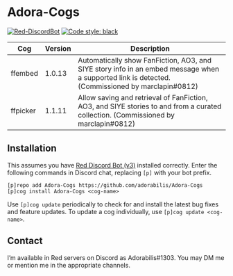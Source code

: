 # Adora-Cogs

[![Red-DiscordBot](https://img.shields.io/badge/Red--DiscordBot-V3-red.svg)](https://github.com/Cog-Creators/Red-DiscordBot) [![Code style: black](https://img.shields.io/badge/code%20style-black-000000.svg)](https://github.com/psf/black)

| Cog | Version | Description |
| --- | --- | --- |
| ffembed | 1.0.13 | Automatically show FanFiction, AO3, and SIYE story info in an embed message when a supported link is detected. (Commissioned by marclapin#0812) |
| ffpicker | 1.1.11 | Allow saving and retrieval of FanFiction, AO3, and SIYE stories to and from a curated collection. (Commissioned by marclapin#0812) |

## Installation

This assumes you have [Red Discord Bot (v3)](https://github.com/Cog-Creators/Red-DiscordBot/tree/V3/develop) installed correctly. Enter the following commands in Discord chat, replacing `[p]` with your bot prefix.

```
[p]repo add Adora-Cogs https://github.com/adorabilis/Adora-Cogs
[p]cog install Adora-Cogs <cog-name>
```

Use `[p]cog update` periodically to check for and install the latest bug fixes and feature updates. To update a cog individually, use `[p]cog update <cog-name>`.

## Contact

I’m available in Red servers on Discord as Adorabilis#1303. You may DM me or mention me in the appropriate channels.

